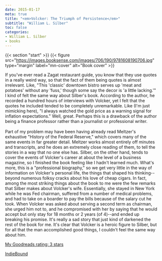 ```yaml
---
date: 2015-01-17
meta: true
title: "<em>Volcker: The Triumph of Persistence</em>"
subtitle: "William L. Silber"
toc: false
categories:
- William L. Silber
- books
---
```


{{< section "start" >}}
{{< figure src="https://images.booksense.com/images/706/190/9781608190706.jpg" type="margin" label="mn-cover" alt="Book cover" >}}

If you've ever read a Zagat restaurant guide, you know that they use quotes in a really weird way, so that the fact of them being quotes is almost irrelevant. Like, "This 'classic' downtown bistro serves up 'meat and potatoes' without any 'fuss,' though some say the decor is 'a little lacking.'" I kind of felt the same way about Silber's book. According to the author, he recorded a hundred hours of interviews with Volcker, yet I felt that the quotes he included tended to be completely unremarkable. Like (I'm just mimicking here), "I always watched the gold price as a warning signal for inflation expectations." Well, great. Perhaps this is a drawback of the author being a finance professor rather than a journalist or professional writer.<br /><br />Part of my problem may have been having already read Meltzer's exhaustive "History of the Federal Reserve," which covers many of the same events in far greater detail. Meltzer works almost entirely off minutes and transcripts, and he does an extremely close reading of them, to tell the stories in a way that no one else has. Silber, on the other hand, tends to cover the events of Volcker's career at about the level of a business magazine, so I finished the book feeling like I hadn't learned much. What's more, this is a "professional biography," so we get very little in the way of information on Volcker's personal life, the things that shaped his thinking--beyond numerous folksy cracks about his love of cheap cigars. In fact, among the most striking things about the book to me were the few remarks that Silber makes about Volcker's wife. Essentially, she stayed in New York while he was Fed chairman, suffered from a number of medical problems, and had to take on a boarder to pay the bills because of the salary cut he took. When Volcker was asked about serving a second term as chairman, she urged him not to, and he compromised with her by saying that he would accept but only stay for 18 months or 2 years (of 4)--and ended up breaking his promise. It's really a sad story that just kind of darkened the rest of the book for me. It's clear that Volcker is a heroic figure to Silber, but for all that the man accomplished good things, I couldn't feel the same way about him.

[My Goodreads rating: 3 stars](https://www.goodreads.com/review/show/1161215704)  

[IndieBound](https://www.indiebound.org/book/9781608190706)
